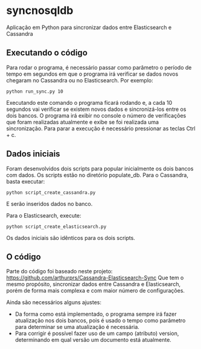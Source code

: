 # syncnosqldb
Aplicação em Python para sincronizar dados entre Elasticsearch e Cassandra

## Executando o código

Para rodar o programa, é necessário passar como parâmetro o período de tempo em segundos em que o programa irá verificar se dados novos chegaram no Cassandra ou no Elasticsearch. Por exemplo:

    python run_sync.py 10

Executando este comando o programa ficará rodando e, a cada 10 segundos vai verificar se existem novos dados e sincronizá-los entre os dois bancos.
O programa irá exibir no console o número de verificações que foram realizadas atualmente e exibe se foi realizada uma sincronização.
Para parar a execução é necessário pressionar as teclas Ctrl + c.

## Dados iniciais

Foram desenvolvidos dois scripts para popular inicialmente os dois bancos com dados. Os scripts estão no diretório populate_db.
Para o Cassandra, basta executar:

    python script_create_cassandra.py

E serão inseridos dados no banco.

Para o Elasticsearch, execute:

    python script_create_elasticsearch.py

Os dados iniciais são idênticos para os dois scripts.

## O código

Parte do código foi baseado neste projeto: https://github.com/arthurprs/Cassandra-Elasticsearch-Sync
Que tem o mesmo propósito, sincronizar dados entre Cassandra e Elasticsearch, porém de forma mais complexa e com maior número de configurações.

Ainda são necessários alguns ajustes:
* Da forma como está implementado, o programa sempre irá fazer atualização nos dois bancos, pois é usado o tempo como parâmetro para determinar se uma atualização é necessária.
* Para corrigir é possível fazer uso de um campo (atributo) version, determinando em qual versão um documento está atualmente.
